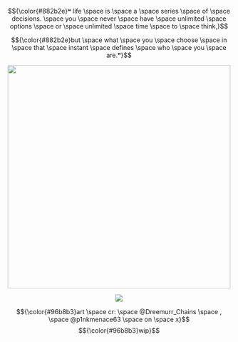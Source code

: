 <div align="center"> 

$${\color{#882b2e}❝ life \space is \space a \space series \space of \space decisions. \space you \space never \space have \space unlimited \space options \space or \space unlimited \space time \space to \space think,}$$

$${\color{#882b2e}but \space what \space you \space choose \space in \space that \space instant \space defines \space who \space you \space are.❞}$$

<p align="center"> 
  <img src="https://file.garden/aKx61rVxdUrS2u9V/Untitled113_20250825230802.png" width="500">


<p align="center"> 
  <img src=https://komarev.com/ghpvc/?username=taphy&color=9a648d&label=tsugukos>


$${\color{#96b8b3}art \space cr: \space @Dreemurr_Chains \space , \space @p1nkmenace63 \space on \space x}$$
$${\color{#96b8b3}wip}$$
